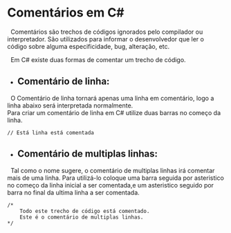 # Comentários em C#

&nbsp; Comentários são trechos de códigos ignorados pelo compilador ou interpretador. São utilizados para informar o desenvolvedor que ler o código sobre alguma especificidade, bug, alteração, etc.<br>

&nbsp; Em C# existe duas formas de comentar um trecho de código.

* ## Comentário de linha:

&nbsp; O Comentário de linha tornará apenas uma linha em comentário, logo a linha abaixo será interpretada normalmente. <br>
Para criar um comentário de linha em C# utilize duas barras no começo da linha.

```
// Está linha está comentada
```

* ## Comentário de multiplas linhas:

&nbsp; Tal como o nome sugere, o comentário de multiplas linhas irá comentar mais de uma linha. Para utilizá-lo coloque uma barra seguida por asteristico no começo da linha inicial a ser comentada,e um asteristico seguido por barra no final da ultima linha a ser comentada.

```
/* 
    Todo este trecho de código está comentado.
    Este é o comentário de multiplas linhas. 
*/
```